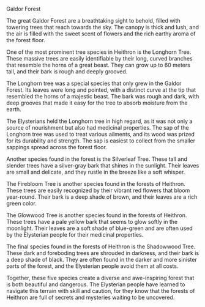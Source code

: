 Galdor Forest

The great Galdor Forest are a breathtaking sight to behold, filled with towering trees that reach towards the sky. The canopy is thick and lush, and the air is filled with the sweet scent of flowers and the rich earthy aroma of the forest floor.

One of the most prominent tree species in Heithron is the Longhorn Tree. These massive trees are easily identifiable by their long, curved branches that resemble the horns of a great beast. They can grow up to 60 meters tall, and their bark is rough and deeply grooved.

The Longhorn tree was a special species that only grew in the Galdor Forest. Its leaves were long and pointed, with a distinct curve at the tip that resembled the horns of a majestic beast. The bark was rough and dark, with deep grooves that made it easy for the tree to absorb moisture from the earth.

The Elysterians held the Longhorn tree in high regard, as it was not only a source of nourishment but also had medicinal properties. The sap of the Longhorn tree was used to treat various ailments, and its wood was prized for its durability and strength. The sap is easiest to collect from the smaller sappings spread across the forest floor.

Another species found in the forest is the Silverleaf Tree. These tall and slender trees have a silver-gray bark that shines in the sunlight. Their leaves are small and delicate, and they rustle in the breeze like a soft whisper.

The Firebloom Tree is another species found in the forests of Heithron. These trees are easily recognized by their vibrant red flowers that bloom year-round. Their bark is a deep shade of brown, and their leaves are a rich green color.

The Glowwood Tree is another species found in the forests of Heithron. These trees have a pale yellow bark that seems to glow softly in the moonlight. Their leaves are a soft shade of blue-green and are often used by the Elysterian people for their medicinal properties.

The final species found in the forests of Heithron is the Shadowwood Tree. These dark and foreboding trees are shrouded in darkness, and their bark is a deep shade of black. They are often found in the darker and more sinister parts of the forest, and the Elysterian people avoid them at all costs.

Together, these five species create a diverse and awe-inspiring forest that is both beautiful and dangerous. The Elysterian people have learned to navigate this terrain with skill and caution, for they know that the forests of Heithron are full of secrets and mysteries waiting to be uncovered.
